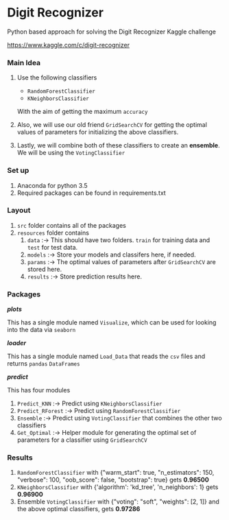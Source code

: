 # Digit Recognizer

Python based approach for solving the Digit Recognizer Kaggle challenge

https://www.kaggle.com/c/digit-recognizer

### Main Idea

1. Use the following classifiers

      - `RandomForestClassifier`
      - `KNeighborsClassifier`

    With the aim of getting the maximum `accuracy`

2. Also, we will use our old friend `GridSearchCV` for getting the optimal values of 
parameters for initializing the above classifiers.

3. Lastly, we will combine both of these classifiers to create an **ensemble**. We will be using the `VotingClassifier`

### Set up

1. Anaconda for python 3.5
2. Required packages can be found in requirements.txt

### Layout

1. `src` folder contains all of the packages
2. `resources` folder contains
    1. `data` :-> This should have two folders. `train` for training data and `test` for test data.
    2. `models` :-> Store your models and classifers here, if needed.
    3. `params` :-> The optimal values of parameters after `GridSearchCV` are stored here.
    4. `results` :-> Store prediction results here.
             
### Packages

***plots***

This has a single module named `Visualize`, which can be used for looking into the data via `seaborn`

***loader***

This has a single module named `Load_Data` that reads the `csv` files and returns `pandas` `DataFrames`

***predict***

This has four modules

1. `Predict_KNN` :-> Predict using `KNeighborsClassifier`
2. `Predict_RForest` :-> Predict using `RandomForestClassifier`
3. `Ensemble` :-> Predict using `VotingClassifier` that combines the other two classifiers
4. `Get_Optimal` :-> Helper module for generating the optimal set of parameters for a classifier using `GridSearchCV`

### Results 

1. `RandomForestClassifier` with {"warm_start": true, "n_estimators": 150, "verbose": 100, "oob_score": false, "bootstrap": true} gets **0.96500**
2. `KNeighborsClassifier` with {'algorithm': 'kd_tree', 'n_neighbors': 1} gets **0.96900**
3. Ensemble `VotingClassifier` with {"voting": "soft", "weights": [2, 1]} and the above optimal classifiers, gets **0.97286** 